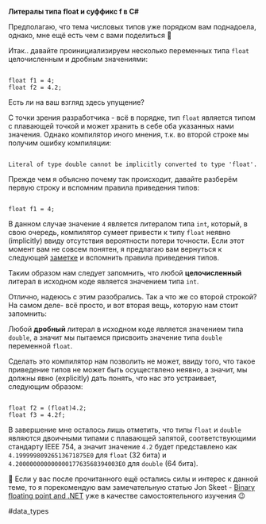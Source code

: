 **Литералы типа float и суффикс f в C#**

Предполагаю, что тема числовых типов уже порядком вам поднадоела, однако, мне ещё есть чем с вами поделиться 🙂

Итак.. давайте проинициализируем несколько переменных типа `float` целочисленным и дробным значениями:

```

float f1 = 4;
float f2 = 4.2;
```

Есть ли на ваш взгляд здесь упущение?

С точки зрения разработчика - всё в порядке, тип `float` является типом с плавающей точкой и может хранить в себе оба указанных нами значения. Однако компилятор иного мнения, т.к. во второй строке мы получим ошибку компиляции:

```

Literal of type double cannot be implicitly converted to type 'float'.
```

Прежде чем я объясню почему так происходит, давайте разберём первую строку и вспомним правила приведения типов:

```

float f1 = 4;
```

В данном случае значение `4` является литералом типа `int`, который, в свою очередь, компилятор сумеет привести к типу `float` неявно (implicitly) ввиду отсутствия вероятности потери точности. Если этот момент вам не совсем понятен, я предлагаю вам вернуться к следующей [заметке](https://t.me/csharp_1001_notes/53) и вспомнить правила приведения типов.

Таким образом нам следует запомнить, что любой **целочисленный** литерал в исходном коде является значением типа `int`.

Отлично, надеюсь с этим разобрались. Так а что же со второй строкой? На самом деле- всё просто, и вот вторая вещь, которую нам стоит запомнить:

Любой **дробный** литерал в исходном коде является значением типа `double`, а значит мы пытаемся присвоить значение типа `double` переменной `float`.

Сделать это компилятор нам позволить не может, ввиду того, что такое приведение типов не может быть осуществлено неявно, а значит, мы должны явно (explicitly) дать понять, что нас это устраивает, следующим образом:

```

float f2 = (float)4.2;
float f3 = 4.2f;
```

В завершение мне осталось лишь отметить, что типы `float` и `double` являются двоичными типами с плавающей запятой, соответствующими стандарту IEEE 754, а значит значение `4.2` будет представлено как `4.19999980926513671875E0` для `float` (32 бита) и `4.20000000000000017763568394003E0` для `double` (64 бита).

💬 Если у вас после прочитанного ещё остались силы и интерес к данной теме, то я порекомендую вам замечательную статью Jon Skeet - [Binary floating point and .NET](http://csharpindepth.com/Articles/General/FloatingPoint.aspx) уже в качестве самостоятельного изучения 😉

#data_types